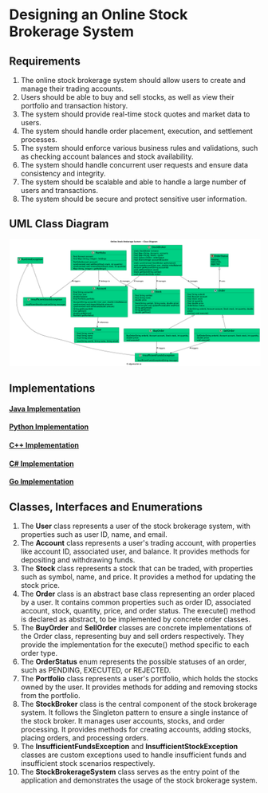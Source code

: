 # Designing an Online Stock Brokerage System

## Requirements
1. The online stock brokerage system should allow users to create and manage their trading accounts.
2. Users should be able to buy and sell stocks, as well as view their portfolio and transaction history.
3. The system should provide real-time stock quotes and market data to users.
4. The system should handle order placement, execution, and settlement processes.
5. The system should enforce various business rules and validations, such as checking account balances and stock availability.
6. The system should handle concurrent user requests and ensure data consistency and integrity.
7. The system should be scalable and able to handle a large number of users and transactions.
8. The system should be secure and protect sensitive user information.

## UML Class Diagram

![](../uml-diagrams/class-diagrams/onlinestockbrokeragesystem-class-diagram.png)

## Implementations
#### [Java Implementation](../solutions/java/src/onlinestockbrokeragesystem/) 
#### [Python Implementation](../solutions/python/onlinestockbrokeragesystem/)
#### [C++ Implementation](../solutions/cpp/onlinestockbrokeragesystem/)
#### [C# Implementation](../solutions/csharp/onlinestockbrokeragesystem/)
#### [Go Implementation](../solutions/golang/onlinestockbrokeragesystem/)

## Classes, Interfaces and Enumerations
1. The **User** class represents a user of the stock brokerage system, with properties such as user ID, name, and email.
2. The **Account** class represents a user's trading account, with properties like account ID, associated user, and balance. It provides methods for depositing and withdrawing funds.
3. The **Stock** class represents a stock that can be traded, with properties such as symbol, name, and price. It provides a method for updating the stock price.
4. The **Order** class is an abstract base class representing an order placed by a user. It contains common properties such as order ID, associated account, stock, quantity, price, and order status. The execute() method is declared as abstract, to be implemented by concrete order classes.
5. The **BuyOrder** and **SellOrder** classes are concrete implementations of the Order class, representing buy and sell orders respectively. They provide the implementation for the execute() method specific to each order type.
6. The **OrderStatus** enum represents the possible statuses of an order, such as PENDING, EXECUTED, or REJECTED.
7. The **Portfolio** class represents a user's portfolio, which holds the stocks owned by the user. It provides methods for adding and removing stocks from the portfolio.
8. The **StockBroker** class is the central component of the stock brokerage system. It follows the Singleton pattern to ensure a single instance of the stock broker. It manages user accounts, stocks, and order processing. It provides methods for creating accounts, adding stocks, placing orders, and processing orders.
9. The **InsufficientFundsException** and **InsufficientStockException** classes are custom exceptions used to handle insufficient funds and insufficient stock scenarios respectively.
10. The **StockBrokerageSystem** class serves as the entry point of the application and demonstrates the usage of the stock brokerage system.